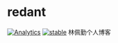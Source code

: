 # redant
[![Analytics](https://ga-beacon.appspot.com/UA-85522412-2/welcome-page)](https://github.com/igrigorik/ga-beacon)
[![stable](http://badges.github.io/stability-badges/dist/stable.svg)](http://github.com/badges/stability-badges)
林佩勤个人博客
